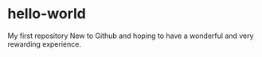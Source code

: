 # hello-world
My first repository
New to Github and hoping to have a wonderful and very rewarding experience.
